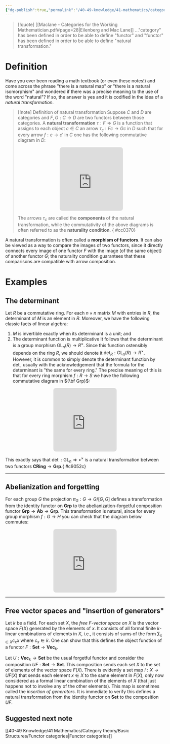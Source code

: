 ```yaml
---
{"dg-publish":true,"permalink":"/40-49-knowledge/41-mathematics/category-theory/basic-structures/natural-transformations/","tags":["category_theory","quotes"],"updated":"2024-09-30T12:40:35-07:00"}
---
```



> [!quote] [[Maclane - Categories for the Working Mathematician.pdf#page=28|Eilenberg and Mac Lane]]
> ..."category" has been defined in order to be able to define "functor" and "functor" has been defined in order to be able to define "natural transformation."

# Definition

Have you ever been reading a math textbook (or even these notes!) and come across the phrase "there is a natural map" or "there is a natural isomorphism" and wondered if there was a precise meaning to the use of the word "natural"? If so, the answer is yes and it is codified in the idea of a *natural transformation*.

>[!note] Definition of natural transformation
>Suppose $C$ and $D$ are categories and $F,G:C\to D$ are two functors between those categories. A **natural transformation** $\tau: F\Rightarrow G$ is a function that assigns to each object $c\in C$ an arrow $\tau_c:Fc\to Gc$ in $D$ such that for every arrow $f:c\to c'$ in $C$ one has the following commutative diagram in $D$:
><iframe class="quiver-embed" src="https://q.uiver.app/#q=WzAsNCxbMCwwLCJGYyJdLFsxLDAsIkdjIl0sWzAsMSwiRmMnIl0sWzEsMSwiR2MnIl0sWzAsMiwiRmYiLDJdLFswLDEsIlxcdGF1X2MiXSxbMiwzLCJcXHRhdV97Yyd9IiwyXSxbMSwzLCJHZiJdXQ==&embed" width="200" height="200" style="border-radius: 8px; border: none; display: block; margin: auto"></iframe>
>
>The arrows $\tau_c$ are called the **components** of the natural transformation, while the commutativity of the above diagrams is often referred to as the **naturality condition**.
{ #cc0370}


A natural transformation is often called a **morphism of functors**. It can also be viewed as a way to compare the images of two functors, since it directly connects every image of one functor $F$ with the image (of the same object) of another functor $G$; the naturality condition guarantees that these comparisons are compatible with arrow composition.

# Examples

## The determinant

Let $R$ be a commutative ring. For each $n\times n$ matrix $M$ with entries in $R$, the determinant of $M$ is an element in $R$. Moreover, we have the following classic facts of linear algebra:
1. $M$ is invertible exactly when its determinant is a unit; and
2. The determinant function is multiplicative
It follows that the determinant is a group morphism $\operatorname{GL}_n(R)\to R^{\times}$. Since this function ostensibly depends on the ring $R$, we should denote it $\det_R:\operatorname{GL}_n(R)\to R^{\times}$. However, it is common to simply denote the determinant function by $\det$, usually with the acknowledgement that the formula for the determinant is "the same for every ring." The precise meaning of this is that for every ring morphism $f:R\to S$ we have the following commutative diagram in ${\bf Grp}$:
<iframe class="quiver-embed" src="https://q.uiver.app/#q=WzAsNCxbMCwwLCJcXG9wZXJhdG9ybmFtZXtHTH1fbihSKSJdLFswLDEsIlxcb3BlcmF0b3JuYW1le0dMfV9uKFMpIl0sWzEsMCwiUl57XFx0aW1lc30iXSxbMSwxLCJTXntcXHRpbWVzfSJdLFsyLDMsImZee1xcdGltZXN9Il0sWzEsMywiXFxkZXRfUyIsMl0sWzAsMSwiXFxvcGVyYXRvcm5hbWV7R0x9X24oZikiLDJdLFswLDIsIlxcZGV0X1IiXV0=&embed" width="200" height="200" style="border-radius: 8px; border: none; display: block; margin: auto"></iframe>

This exactly says that $\det:\operatorname{GL}_n\Rightarrow \bullet^{\times}$ is a natural transformation between two functors $\textbf{CRing}\to \textbf{Grp}$.{ #c9052c}


---
## Abelianization and forgetting

For each group $G$ the projection $\pi_G:G\to G/[G,G]$ defines a transformation from the identity functor on $\textbf{Grp}$ to the abelianization-forgetful composition functor $\textbf{Grp}\to \textbf{Ab}\to\textbf{Grp}$. This transformation is natural, since for every group morphism $f:G\to H$ you can check that the diagram below commutes:
<iframe class="quiver-embed" src="https://q.uiver.app/#q=WzAsNCxbMCwwLCJHIl0sWzAsMSwiSCJdLFsxLDAsIkcvW0csR10iXSxbMSwxLCJIL1tILEhdIl0sWzAsMSwiZiIsMl0sWzIsMywiXFx0aWxkZXtmfSJdLFsxLDMsIlxccGlfSCIsMl0sWzAsMiwiXFxwaV9HIl1d&embed" width="200" height="200" style="border-radius: 8px; border: none; display: block; margin: auto"></iframe>

---
## Free vector spaces and "insertion of generators"

Let $k$ be a field. For each set $X$, the *free $F$-vector space on $X$* is the vector space $F(X)$ generated by the elements of $x$. It consists of all formal finite $k$-linear combinations of elements in $X$, i.e., it consists of sums of the form $\displaystyle \sum_{x\in X} c_x x$ where $c_x\in k$. One can show that this defines the object function of a functor $F:\textbf{Set}\to \textbf{Vec}_k$.

Let $U:\textbf{Vec}_k\to \textbf{Set}$ be the usual forgetful functor and consider the composition $UF:\textbf{Set}\to \textbf{Set}$. This composition sends each set $X$ to the set of elements of the vector space $F(X)$. There is evidently a set map $i:X\to UF(X)$ that sends each element $x\in X$ to the same element in $F(X)$, only now considered as a formal linear combination of the elements of $X$ (that just happens not to involve any of the other elements). This map is sometimes called the *insertion of generators*. It is immediate to verify this defines a natural transformation from the identity functor on $\textbf{Set}$ to the composition $UF$.


## Suggested next note

[[40-49 Knowledge/41 Mathematics/Category theory/Basic Structures/Functor categories\|Functor categories]]